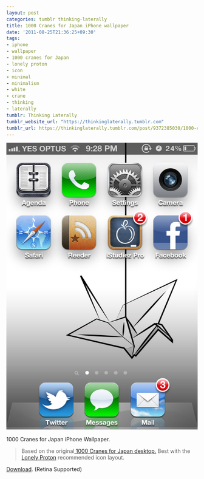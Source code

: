 ```yaml
---
layout: post
categories: tumblr thinking-laterally
title: 1000 Cranes for Japan iPhone wallpaper
date: '2011-08-25T21:36:25+09:30'
tags:
- iphone
- wallpaper
- 1000 cranes for Japan
- lonely proton
- icon
- minimal
- minimalism
- white
- crane
- thinking
- laterally
tumblr: Thinking Laterally
tumblr_website_url: "https://thinkinglaterally.tumblr.com"
tumblr_url: https://thinkinglaterally.tumblr.com/post/9372385030/1000-cranes-for-japan-iphone-wallpaper-based-on
---
```

 ![](/content/images/tumblr/thinking-laterally/tumblr_lqhgapIkty1qh9he3o1_640.jpg)  

1000 Cranes for Japan iPhone Wallpaper.

> Based on the&nbsp;original[&nbsp;1000 Cranes for Japan desktop.](http://thinkinglaterally.tumblr.com/2020/04/23/2011-03-24-1000-cranes-for-japan-desktop-inspired-by-the.html)&nbsp;Best with the [Lonely Proton](http://lonelyproton.com/2011/04/iphone-home-screen/) recommended icon layout.

[Download](http://i.imgur.com/tqaEP.png). (Retina Supported)

